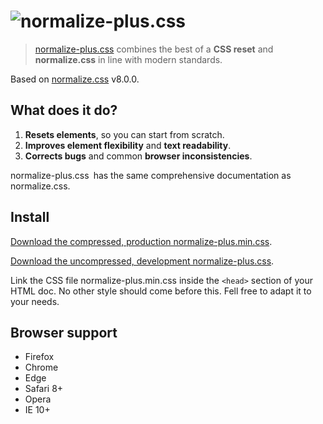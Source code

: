# ![normalize-plus.css](http://vincentleinhos.com/normalize-plus/img/github.svg)

> [normalize-plus.css](http://vincentleinhos.com/normalize-plus) combines the best of a **CSS reset** and **normalize.css** in line with modern standards.

Based on [normalize.css](https://github.com/necolas/normalize.css) v8.0.0.

## What does it do?

1) **Resets elements**, so you can start from scratch.
2) **Improves element flexibility** and **text readability**.
3) **Corrects bugs** and common **browser inconsistencies**.

normalize-plus.css has the same comprehensive documentation as normalize.css.

## Install

[Download the compressed, production normalize-plus.min.css](https://raw.githubusercontent.com/vincentleinhos/normalize-plus.css/master/normalize-plus.min.css).

[Download the uncompressed, development normalize-plus.css](https://raw.githubusercontent.com/vincentleinhos/normalize-plus.css/master/normalize-plus.css).

Link the CSS file normalize-plus.min.css inside the `<head>` section of your HTML doc. No other style should come before this.
Fell free to adapt it to your needs.

## Browser support

* Firefox
* Chrome
* Edge
* Safari 8+
* Opera
* IE 10+
